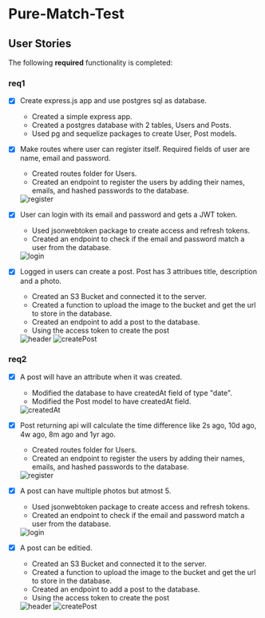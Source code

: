# Pure-Match-Test


## User Stories

The following **required** functionality is completed:

### req1

- [x] Create express.js app and use postgres sql as database. 
  * Created a simple express app.
  * Created a postgres database with 2 tables, Users and Posts.
  * Used pg and sequelize packages to create User, Post models.
  
- [x] Make routes where user can register itself. Required fields of user are name, email and password. 
  * Created routes folder for Users.
  * Created an endpoint to register the users by adding their names, emails, and hashed passwords to the database.
  
   <img src='https://github.com/samo7a/Pure-Match-Test/blob/req1/readmeImages/register.png' title='register' width='' alt='register' />
  
- [x] User can login with its email and password and gets a JWT token.
  * Used jsonwebtoken package to create access and refresh tokens.
  * Created an endpoint to check if the email and password match a user from the database.
  
   <img src='https://github.com/samo7a/Pure-Match-Test/blob/req1/readmeImages/login.png' title='login' width='' alt='login' />
  
- [x] Logged in users can create a post. Post has 3 attribues title, description and a photo.
  * Created an S3 Bucket and connected it to the server.
  * Created a function to upload the image to the bucket and get the url to store in the database.
  * Created an endpoint to add a post to the database.
   * Using the access token to create the post
   
   <img src='https://github.com/samo7a/Pure-Match-Test/blob/req1/readmeImages/createPostHeader.png' title='header' width='' alt='header' />
   
   <img src='https://github.com/samo7a/Pure-Match-Test/blob/req1/readmeImages/createPost.png' title='createPost' width='' alt='createPost' />




### req2

- [x] A post will have an attribute when it was created.
  * Modified the database to have createdAt field of type "date".
  * Modified the Post model to have createdAt field.
  
  <img src='https://github.com/samo7a/Pure-Match-Test/blob/req1/readmeImages/createdAt.png' title='createdAt' width='' alt='createdAt' />

- [x] Post returning api will calculate the time difference like 2s ago, 10d ago, 4w ago, 8m ago and 1yr ago.
  * Created routes folder for Users.
  * Created an endpoint to register the users by adding their names, emails, and hashed passwords to the database.
  
   <img src='https://github.com/samo7a/Pure-Match-Test/blob/req1/readmeImages/register.png' title='register' width='' alt='register' />
  
- [x] A post can have multiple photos but atmost 5.
  * Used jsonwebtoken package to create access and refresh tokens.
  * Created an endpoint to check if the email and password match a user from the database.
  
   <img src='https://github.com/samo7a/Pure-Match-Test/blob/req1/readmeImages/login.png' title='login' width='' alt='login' />
  
- [x] A post can be editied.
  * Created an S3 Bucket and connected it to the server.
  * Created a function to upload the image to the bucket and get the url to store in the database.
  * Created an endpoint to add a post to the database.
  * Using the access token to create the post
   
   <img src='https://github.com/samo7a/Pure-Match-Test/blob/req1/readmeImages/createPostHeader.png' title='header' width='' alt='header' />
   
   <img src='https://github.com/samo7a/Pure-Match-Test/blob/req1/readmeImages/createPost.png' title='createPost' width='' alt='createPost' />

